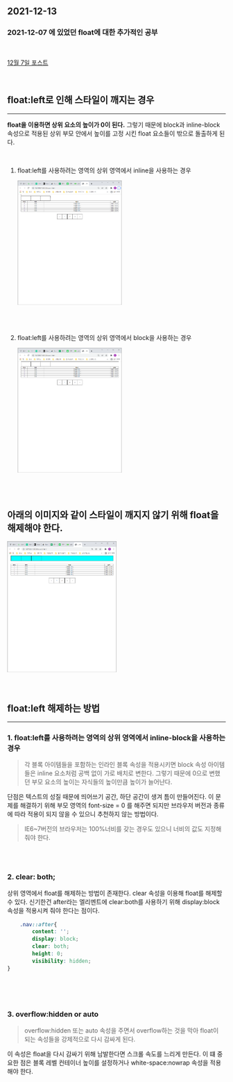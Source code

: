 
## 2021-12-13
### 2021-12-07 에 있었던 float에 대한 추가적인 공부

<br>

[12월 7일 포스트](https://github.com/Imaspear/Busan-Sturdy/blob/main/2021/12/2021-12-07.md)

<br>

## float:left로 인해 스타일이 깨지는 경우
---

**float을 이용하면 상위 요소의 높이가 0이 된다.** 그렇기 때문에 block과 inline-block 속성으로 적용된 상위 부모 안에서 높이를 고정 시킨 float 요소들이 밖으로 돌출하게 된다.


<br>

 1. float:left를 사용하려는 영역의 상위 영역에서 inline을 사용하는 경우
    
    <img src="float_left_inline.png" width="50%" height="auto"/>

<br>
<br>


 2. float:left를 사용하려는 영역의 상위 영역에서 block을 사용하는 경우

    <img src="float_left_block.png" width="50%" height="auto"/>


<br>
<br>

## 아래의 이미지와 같이 스타일이 깨지지 않기 위해 float을 해제해야 한다.

<img src="float_left_inline-block.png" width="50%" height="auto"/>

<br>
<br>
<br>

## float:left 해제하는 방법
---
### 1. float:left를 사용하려는 영역의 상위 영역에서 inline-block을 사용하는 경우
> 각 블록 아이템들을 포함하는 인라인 블록 속성을 적용시키면 block 속성 아이템들은 inline 요소처럼 공백 없이 가로 배치로 변한다. 그렇기 때문에 0으로 변했던 부모 요소의 높이는 자식들의 높이만큼 높이가 늘어난다. 

단점은 텍스트의 성질 때문에 띄어쓰기 공간, 하단 공간이 생겨 틈이 만들어진다. 이 문제를 해결하기 위해 부모 영역의 font-size = 0 를 해주면 되지만 브라우저 버전과 종류에 따라 적용이 되지 않을 수 있으니 추천하지 않는 방법이다. 
> IE6~7버전의 브라우저는 100%너비를 갖는 경우도 있으니 너비의 값도 지정해줘야 한다.

<br>
<br>

### 2. clear: both;

상위 영역에서 float를 해제하는 방법이 존재한다. clear 속성을 이용해 float를 해제할 수 있다. 신기한건 after라는 엘리멘트에 clear:both를 사용하기 위해 display:block 속성을 적용시켜 줘야 한다는 점이다.

```css
    .nav::after{
        content: '';
        display: block;
        clear: both;
        height: 0;
        visibility: hidden;
}



```

<br>
<br>

### 3. overflow:hidden or auto
>overflow:hidden 또는 auto 속성을 주면서 overflow하는 것을 막아 float이 되는 속성들을 강제적으로 다시 감싸게 된다.
 
이 속성은 float을 다시 감싸기 위해 남발한다면 스크롤 속도를 느리게 만든다. 이 떄 중요한 점은 블록 레벨 컨테이너 높이를 설정하거나 white-space:nowrap 속성을 적용해야 한다.